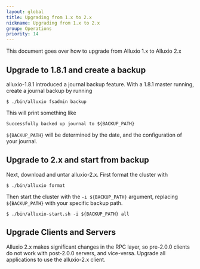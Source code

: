 ```yaml
---
layout: global
title: Upgrading from 1.x to 2.x
nickname: Upgrading from 1.x to 2.x
group: Operations
priority: 14
---
```


This document goes over how to upgrade from Alluxio 1.x to Alluxio 2.x

## Upgrade to 1.8.1 and create a backup

alluxio-1.8.1 introduced a journal backup feature. With a 1.8.1 master running,
create a journal backup by running

```console
$ ./bin/alluxio fsadmin backup
```

This will print something like

```
Successfully backed up journal to ${BACKUP_PATH}
```

`${BACKUP_PATH}` will be determined by the date, and the configuration of your
journal.

## Upgrade to 2.x and start from backup

Next, download and untar alluxio-2.x. First format the cluster with

```console
$ ./bin/alluxio format
```

Then start the cluster with the `-i ${BACKUP_PATH}` argument, replacing
`${BACKUP_PATH}` with your specific backup path.

```console
$ ./bin/alluxio-start.sh -i ${BACKUP_PATH} all
```

## Upgrade Clients and Servers

Alluxio 2.x makes significant changes in the RPC layer,
so pre-2.0.0 clients do not work with post-2.0.0 servers, and vice-versa.
Upgrade all applications to use the alluxio-2.x client.
